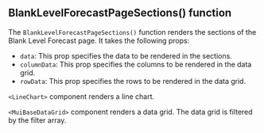 ## BlankLevelForecastPageSections() function

The `BlankLevelForecastPageSections()` function renders the sections of the Blank Level Forecast page. It takes the following props:

- `data`: This prop specifies the data to be rendered in the sections.
- `columnData`: This prop specifies the columns to be rendered in the data grid.
- `rowData`: This prop specifies the rows to be rendered in the data grid.

`<LineChart>` component renders a line chart.

`<MuiBaseDataGrid>` component renders a data grid. The data grid is filtered by the filter array.
